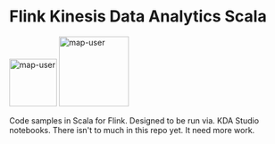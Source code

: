 # Flink Kinesis Data Analytics Scala

<img width="85" alt="map-user" src="https://img.shields.io/badge/views-077-green"> <img width="125" alt="map-user" src="https://img.shields.io/badge/unique visits-019-green">

Code samples in Scala for Flink. Designed to be run via. KDA Studio notebooks. There isn't to much in this repo yet. It need more work.
